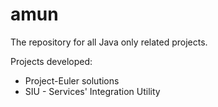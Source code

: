 # amun

The repository for all Java only related projects.

<p>Projects developed:</p>

<ul>
<li>Project-Euler solutions</li>
<li>SIU - Services' Integration Utility</li>
</ul>

